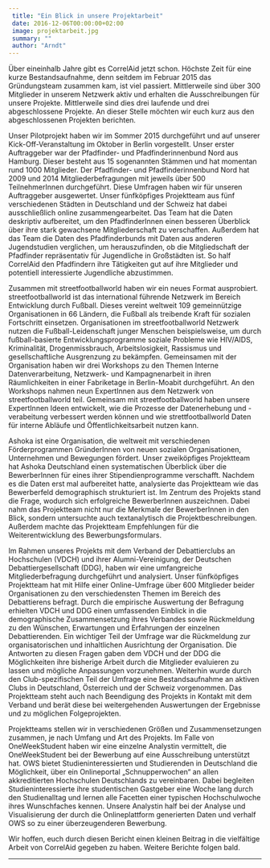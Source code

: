```yaml
---
 title: "Ein Blick in unsere Projektarbeit"
 date: 2016-12-06T00:00:00+02:00
 image: projektarbeit.jpg
 summary: ""
 author: "Arndt"
---
```



Über eineinhalb Jahre gibt es CorrelAid jetzt schon. Höchste Zeit für
eine kurze Bestandsaufnahme, denn seitdem im Februar 2015 das
Gründungsteam zusammen kam, ist viel passiert. Mittlerweile sind über
300 Mitglieder in unserem Netzwerk aktiv und erhalten die
Ausschreibungen für unsere Projekte. Mittlerweile sind dies drei
laufende und drei abgeschlossene Projekte. An dieser Stelle möchten wir
euch kurz aus den abgeschlossenen Projekten berichten.

Unser Pilotprojekt haben wir im Sommer 2015 durchgeführt und auf unserer
Kick-Off-Veranstaltung im Oktober in Berlin vorgestellt. Unser erster
Auftraggeber war der Pfadfinder- und Pfadfinderinnenbund Nord aus
Hamburg. Dieser besteht aus 15 sogenannten Stämmen und hat momentan rund
1000 Mitglieder. Der Pfadfinder- und Pfadfinderinnenbund Nord hat 2009
und 2014 Mitgliederbefragungen mit jeweils über 500 TeilnehmerInnen
durchgeführt. Diese Umfragen haben wir für unseren Auftraggeber
ausgewertet. Unser fünfköpfiges Projektteam aus fünf verschiedenen
Städten in Deutschland und der Schweiz hat dabei ausschließlich online
zusammengearbeitet. Das Team hat die Daten deskriptiv aufbereitet, um
den PfadfinderInnen einen besseren Überblick über ihre stark gewachsene
Mitgliederschaft zu verschaffen. Außerdem hat das Team die Daten des
Pfadfinderbunds mit Daten aus anderen Jugendstudien verglichen, um
herauszufinden, ob die Mitgliedschaft der Pfadfinder repräsentativ für
Jugendliche in Großstädten ist. So half CorrelAid den Pfadfindern ihre
Tätigkeiten gut auf ihre Mitglieder und potentiell interessierte
Jugendliche abzustimmen.

Zusammen mit streetfootballworld haben wir ein neues Format ausprobiert.
streetfootballworld ist das international führende Netzwerk im Bereich
Entwicklung durch Fußball. Dieses vereint weltweit 109 gemeinnützige
Organisationen in 66 Ländern, die Fußball als treibende Kraft für
sozialen Fortschritt einsetzen. Organisationen im streetfootballworld
Netzwerk nutzen die Fußball-Leidenschaft junger Menschen beispielsweise,
um durch fußball-basierte Entwicklungsprogramme soziale Probleme wie
HIV/AIDS, Kriminalität, Drogenmissbrauch, Arbeitslosigkeit, Rassismus
und gesellschaftliche Ausgrenzung zu bekämpfen. Gemeinsamen mit der
Organisation haben wir drei Workshops zu den Themen Interne
Datenverarbeitung, Netzwerk- und Kampagnenarbeit in ihren Räumlichkeiten
in einer Fabriketage in Berlin-Moabit durchgeführt. An den Workshops
nahmen neun ExpertInnen aus dem Netzwerk von streetfootballworld teil.
Gemeinsam mit streetfootballworld haben unsere ExpertInnen Ideen
entwickelt, wie die Prozesse der Datenerhebung und -verabeitung
verbessert werden können und wie strettfootballworld Daten für interne
Abläufe und Öffentlichkeitsarbeit nutzen kann.

Ashoka ist eine Organisation, die weltweit mit verschiedenen
Förderprogrammen GründerInnen von neuen sozialen Organisationen,
Unternehmen und Bewegungen fördert. Unser zweiköpfiges Projektteam hat
Ashoka Deutschland einen systematischen Überblick über die BewerberInnen
für eines ihrer Stipendienprogramme verschafft. Nachdem es die Daten
erst mal aufbereitet hatte, analysierte das Projektteam wie das
Bewerberfeld demographisch strukturiert ist. Im Zentrum des Projekts
stand die Frage, wodurch sich erfolgreiche BewerberInnen auszeichnen.
Dabei nahm das Projektteam nicht nur die Merkmale der BewerberInnen in
den Blick, sondern untersuchte auch textanalytisch die
Projektbeschreibungen. Außerdem machte das Projektteam Empfehlungen für
die Weiterentwicklung des Bewerbungsformulars.

Im Rahmen unseres Projekts mit dem Verband der Debattierclubs an
Hochschulen (VDCH) und ihrer Alumni-Vereinigung, der Deutschen
Debattiergesellschaft (DDG), haben wir eine umfangreiche
Mitgliederbefragung durchgeführt und analysiert. Unser fünfköpfiges
Projektteam hat mit Hilfe einer Online-Umfrage über 600 Mitglieder
beider Organisationen zu den verschiedensten Themen im Bereich des
Debattierens befragt. Durch die empirische Auswertung der Befragung
erhielten VDCH und DDG einen umfassenden Einblick in die demographische
Zusammensetzung ihres Verbandes sowie Rückmeldung zu den Wünschen,
Erwartungen und Erfahrungen der einzelnen Debattierenden. Ein wichtiger
Teil der Umfrage war die Rückmeldung zur organisatorischen und
inhaltlichen Ausrichtung der Organisation. Die Antworten zu diesen
Fragen gaben dem VDCH und der DDG die Möglichkeiten ihre bisherige
Arbeit durch die Mitglieder evaluieren zu lassen und mögliche
Anpassungen vorzunehmen. Weiterhin wurde durch den Club-spezifischen
Teil der Umfrage eine Bestandsaufnahme an aktiven Clubs in Deutschland,
Österreich und der Schweiz vorgenommen. Das Projektteam steht auch nach
Beendigung des Projekts in Kontakt mit dem Verband und berät diese bei
weitergehenden Auswertungen der Ergebnisse und zu möglichen
Folgeprojekten.

Projektteams stellen wir in verschiedenen Größen und Zusammensetzungen
zusammen, je nach Umfang und Art des Projekts. Im Falle von
OneWeekStudent haben wir eine einzelne Analystin vermittelt, die
OneWeekStudent bei der Bewerbung auf eine Ausschreibung unterstützt hat.
OWS bietet Studieninteressierten und Studierenden in Deutschland die
Möglichkeit, über ein Onlineportal „Schnupperwochen“ an allen
akkreditierten Hochschulen Deutschlands zu vereinbaren. Dabei begleiten
Studieninteressierte ihre studentischen Gastgeber eine Woche lang durch
den Studienalltag und lernen alle Facetten einer typischen
Hochschulwoche ihres Wunschfaches kennen. Unsere Analystin half bei der
Analyse und Visualisierung der durch die Onlineplattform generierten
Daten und verhalf OWS so zu einer überzeugenderen Bewerbung.

Wir hoffen, euch durch diesen Bericht einen kleinen Beitrag in die
vielfältige Arbeit von CorrelAid gegeben zu haben. Weitere Berichte
folgen bald.

------------------------------------------------------------------------


